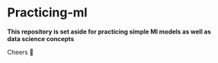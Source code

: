 ﻿# Practicing-ml
**This repository is set aside for practicing simple Ml models as well as data science concepts**


Cheers 🥳

